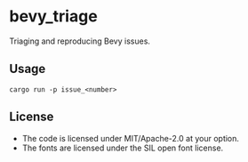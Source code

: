 # bevy_triage

Triaging and reproducing Bevy issues.

## Usage

```cli
cargo run -p issue_<number>
```

## License

- The code is licensed under MIT/Apache-2.0 at your option.
- The fonts are licensed under the SIL open font license.
